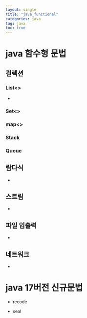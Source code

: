 ```yaml
---
layout: single
title: "java_functional"
categories: java
tag: java
toc: true
---
```


# java 함수형 문법

## 컬렉션

### List<>

- 

### Set<>

### map<>

### Stack

### Queue

## 람다식

- 

## 스트림

- 

## 파일 입출력

- 

## 네트워크

- 

# java 17버전 신규문법

- recode

- seal